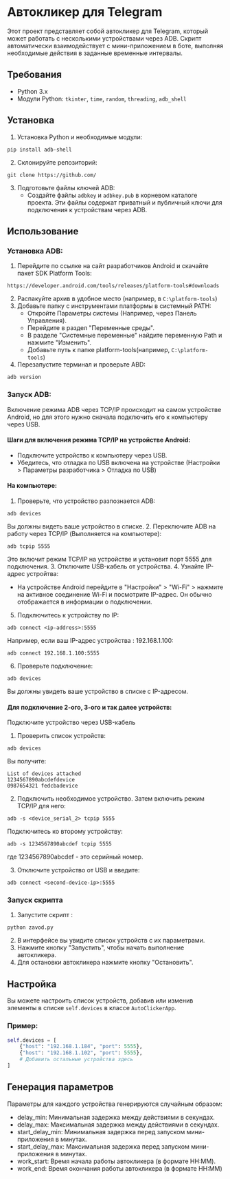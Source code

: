 # Автокликер для Telegram

Этот проект представляет собой автокликер для Telegram, который может работать с несколькими 
устройствами через ADB. Скрипт автоматически взаимодействует с мини-приложением в боте,
выполняя необходимые действия в заданные временные интервалы.

## Требования 
- Python 3.x
- Модули Python: `tkinter`, `time`, `random`, `threading`, `adb_shell`

## Установка
1. Установка Python и необходимые модули: 
```shell 
pip install adb-shell 
```
2. Склонируйте репозиторий:
```shell
git clone https://github.com/
```
3. Подготовьте файлы ключей ADB:
   - Создайте файлы `adbkey` и `adbkey.pub` в корневом каталоге проекта.
   Эти файлы содержат приватный и публичный ключи для подключения к устройствам через ADB.

## Использование
### Установка ADB:
1. Перейдите по ссылке на сайт разработчиков Android и скачайте пакет SDK Platform Tools:
```
https://developer.android.com/tools/releases/platform-tools#downloads
```
2. Распакуйте архив в удобное место (например, в `C:\platform-tools`)
3. Добавьте папку с инструментами платформы в системный PATH:
   - Откройте Параметры системы (Например, через Панель Управления).
   - Перейдите в раздел "Переменные среды".
   - В разделе "Системные переменные" найдите переменную Path и нажмите "Изменить".
   - Добавьте путь к папке platform-tools(например, `C:\platform-tools`)
4. Перезапустите терминал и проверьте ABD:
```shell
adb version
```

### Запуск ADB:
Включение режима ADB через TCP/IP происходит на самом устройстве Android, но для этого нужно
сначала подключить его к компьютеру через USB.

#### Шаги для включения режима TCP/IP на устройстве Android:
- Подключите устройство к компьютеру через USB.
- Убедитесь, что отладка по USB включена на устройстве (Настройки > Параметры разработчика > Отладка по USB)

#### На компьютере:
1. Проверьте, что устройство разпознается ADB:
```shell
adb devices
```
Вы должны видеть ваше устройство в списке.
2. Переключите ADB на работу через TCP/IP (Выполняется на компьютере):
```shell
adb tcpip 5555
```
Это включит режим TCP/IP на устройстве и установит порт 5555 для подключения.
3. Отключите  USB-кабель от устройства.
4. Узнайте IP-адрес устройтва:
   - На устройстве Android перейдите в "Настройки" > "Wi-Fi" > нажмите на активное соединение
   Wi-Fi и посмотрите IP-адрес. Он обычно отображается в информации о подключении.
5. Подключитесь к устройству по IP:
```shell
adb connect <ip-address>:5555
```
Например, если ваш IP-адрес устройства : 192.168.1.100:
```shell
adb connect 192.168.1.100:5555
```
6. Проверьте подключение:
```shell
adb devices
```
Вы должны увидеть ваше устройство в списке с IP-адресом.

#### Для подключение 2-ого, 3-ого и так далее устройств:
Подключите устройство через USB-кабель
1. Проверить список устройств:
```shell
adb devices
```
Вы получите:
```shell
List of devices attached 
1234567890abcdefdevice
0987654321 fedcbadevice
```

2. Подключить необходимое устройство. Затем включить режим TCP/IP для него:
```shell
adb -s <device_serial_2> tcpip 5555
```
Подключитесь ко второму устройству:
```shell
adb -s 1234567890abcdef tcpip 5555
```
где 1234567890abcdef - это серийный номер.

3. Отключите устройство от USB и введите:
```shell
adb connect <second-device-ip>:5555 
```

### Запуск скрипта

1. Запустите скрипт : 
```shell
python zavod.py
```
2. В интерфейсе вы увидите список устройств с их параметрами.
3. Нажмите кнопку "Запустить", чтобы начать выполнение автокликера.
4. Для остановки автокликера нажмите кнопку "Остановить".

## Настройка
Вы можете настроить список устройств, добавив или изменив элементы в списке `self.devices` 
в классе `AutoClickerApp`.

### Пример:
```python
self.devices = [
    {"host": "192.168.1.184", "port": 5555},
    {"host": "192.168.1.102", "port": 5555},
    # Добавить остальные устройства здесь
]
```

## Генерация параметров
Параметры для каждого устройства генерируются случайным образом:
- delay_min: Минимальная задержка между действиями в секундах.
- delay_max: Максимальная задержка между действиями в секундах.
- start_delay_min: Минимальная задержка перед запуском мини-приложения в минутах.
- start_delay_max: Максимальная задержка перед запуском мини-приложения в минутах.
- work_start: Время начала работы автокликера (в формате HH:MM).
- work_end: Время окончания работы автокликера (в формате HH:MM)